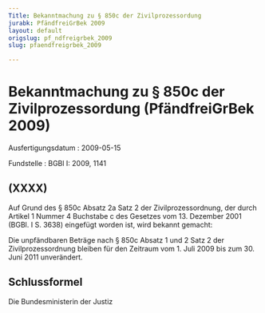 ```yaml
---
Title: Bekanntmachung zu § 850c der Zivilprozessordung
jurabk: PfändfreiGrBek 2009
layout: default
origslug: pf_ndfreigrbek_2009
slug: pfaendfreigrbek_2009

---
```


# Bekanntmachung zu § 850c der Zivilprozessordung (PfändfreiGrBek 2009)

Ausfertigungsdatum
:   2009-05-15

Fundstelle
:   BGBl I: 2009, 1141


## (XXXX)

Auf Grund des § 850c Absatz 2a Satz 2 der Zivilprozessordnung, der
durch Artikel 1 Nummer 4 Buchstabe c des Gesetzes vom 13. Dezember
2001 (BGBl. I S. 3638) eingefügt worden ist, wird bekannt gemacht:

Die unpfändbaren Beträge nach § 850c Absatz 1 und 2 Satz 2 der
Zivilprozessordnung bleiben für den Zeitraum vom 1. Juli 2009 bis zum
30\. Juni 2011 unverändert.


## Schlussformel

Die Bundesministerin der Justiz

